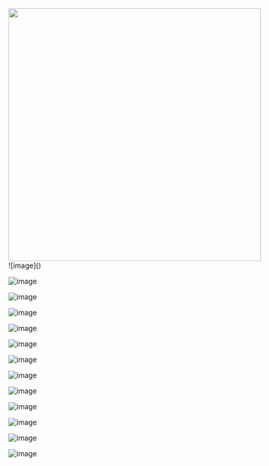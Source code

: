 
<img src="https://user-images.githubusercontent.com/59710234/200168675-ccf8eff7-c70c-4352-843c-b1782340e2cd.png" height="500">
![image]()

![image](https://user-images.githubusercontent.com/59710234/200168688-c45253c6-9c2d-4333-8b0d-c9b9c44628d2.png)

![image](https://user-images.githubusercontent.com/59710234/200168705-981731b8-3c0f-4a78-90d4-cd1045d4ce9e.png)

![image](https://user-images.githubusercontent.com/59710234/200168719-c952b9fd-d8bd-4a74-8d4e-9a367575a5dc.png)

![image](https://user-images.githubusercontent.com/59710234/200168729-46ae0e05-45aa-40ad-b571-ca4bd7982f0f.png)

![image](https://user-images.githubusercontent.com/59710234/200168734-71e9ff32-264c-43d0-8c8c-130acac391d5.png)

![image](https://user-images.githubusercontent.com/59710234/200168752-03ceb8f7-9971-4060-8833-e2e9d01f79f6.png)

![image](https://user-images.githubusercontent.com/59710234/200168763-d451854d-29d3-4e36-b49a-bcf4e3b6ddbf.png)

![image](https://user-images.githubusercontent.com/59710234/200168775-7e1e7a37-0c1b-41b5-a540-a6f0952387f1.png)

![image](https://user-images.githubusercontent.com/59710234/200168785-443485c2-818b-46e2-8977-1da025642943.png)

![image](https://user-images.githubusercontent.com/59710234/200168791-f021b19b-9972-4460-9493-69409d981756.png)

![image](https://user-images.githubusercontent.com/59710234/200168806-2943a298-f5ab-4bc4-8d7f-bfb8809c79f6.png)

![image](https://user-images.githubusercontent.com/59710234/200168817-5fe0d025-c2c1-4539-8d02-1076d501e031.png)
